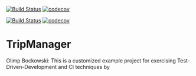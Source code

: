 [![Build Status](https://travis-ci.org/jdajda/tripmanager.svg?branch=master)](https://travis-ci.org/jdajda/tripmanager) [![codecov](https://codecov.io/gh/jdajda/tripmanager/branch/master/graph/badge.svg)](https://codecov.io/gh/jdajda/tripmanager)

[![Build Status](https://travis-ci.org/bockowsk/tripmanager.svg?branch=master)](https://travis-ci.org/bockowsk/tripmanager)
[![codecov](https://codecov.io/gh/bockowsk/tripmanager/branch/master/graph/badge.svg)](https://codecov.io/gh/bockowsk/tripmanager)

# TripManager
Olimp Bockowski: This is a customized example project for exercising Test-Driven-Development and CI techniques by
